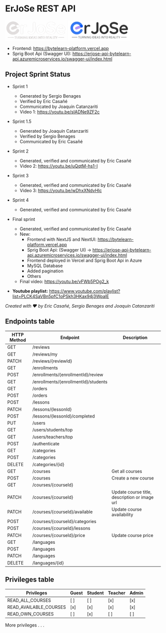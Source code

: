 # ErJoSe REST API
![ErJoSe dark logo](./erjose-dark-logo.png#gh-dark-mode-only)
![ErJoSe light logo](./erjose-light-logo.png#gh-light-mode-only)
- Frontend: https://bytelearn-platform.vercel.app
- Sprig Boot Api (Swagger UI): https://erjose-api-bytelearn-api.azuremicroservices.io/swagger-ui/index.html

## Project Sprint Status
- Sprint 1 
    - Generated by Sergio Benages
    - Verified by Eric Casañé
    - Communicated by Joaquín Catanzariti
    - Video 1: https://youtu.be/sIADNe9ZF2c
- Sprint 1.5 
    - Generated by Joaquín Catanzariti
    - Verified by Sergio Benages
    - Communicated by Eric Casañé
- Sprint 2 
    - Generated, verified and communicated by Eric Casañé
    - Video 2: https://youtu.be/uQqtM-hs1-I
- Sprint 3 
    - Generated, verified and communicated by Eric Casañé
    - Video 3: https://youtu.be/wDhxXNdvHlc
- Sprint 4 
    - Generated, verified and communicated by Eric Casañé
- Final sprint
    - Generated, verified and communicated by Eric Casañé 
    - New:
        - Frontend with NextJS and NextUI: https://bytelearn-platform.vercel.app
        - Sprig Boot Api: (Swagger UI) -> https://erjose-api-bytelearn-api.azuremicroservices.io/swagger-ui/index.html
        - Frontend deployed in Vercel and Sprig Boot Api in Azure
        - MySQL Database
        - Added pagination
        - Others
    - Final video: https://youtu.be/vFWb5POg2_k
        
- **Youtube playlist:** https://www.youtube.com/playlist?list=PLCK4SaVBn5pfC1oPSkh3HKax94j3WpalE

*Created with ❤️ by Eric Casañé, Sergio Benages and Joaquín Catanzariti*

## Endpoints table
| HTTP Method | Endpoint | Description |
| --- | --- | --- |
| GET | /reviews |  |
| GET | /reviews/my |  |
| PATCH | /reviews/{reviewId} |  |
| GET | /enrollments |  |
| POST | /enrollments/{enrollmentId}/review |  |
| GET | /enrollments/{enrollmentId}/students |  |
| GET | /orders |  |
| POST | /orders |  |
| POST | /lessons |  |
| PATCH | /lessons/{lessonId} |  |
| POST | /lessons/{lessonId}/completed |  |
| PUT | /users |  |
| GET | /users/students/top |  |
| GET | /users/teachers/top |  |
| POST | /authenticate |  |
| GET | /categories |  |
| POST | /categories |  |
| DELETE | /categories/{id} |  |
| GET | /courses | Get all courses |
| POST | /courses | Create a new course |
| GET | /courses/{courseId} |  |
| PATCH | /courses/{courseId} | Update course title, description or image url |
| PATCH | /courses/{courseId}/available | Update course availability |
| POST | /courses/{courseId}/categories |  |
| POST | /courses/{courseId}/lessons |  |
| PATCH | /courses/{courseId}/price | Update course price |
| GET | /languages |  |
| POST | /languages |  |
| PATCH | /languages |  |
| DELETE | /languages/{id} |  |

## Privileges table
| Privileges           | Guest | Student | Teacher | Admin |
|----------------------|-------|---------|---------|-------|
| READ_ALL_COURSES      |   [ ]   |   [ ]   |   [x]   |  [x]  |
| READ_AVAILABLE_COURSES|   [x]   |   [x]   |   [x]   |  [x]  |
| READ_OWN_COURSES      |   [ ]   |   [x]   |   [ ]   |  [ ]  |
More privileges . . .
